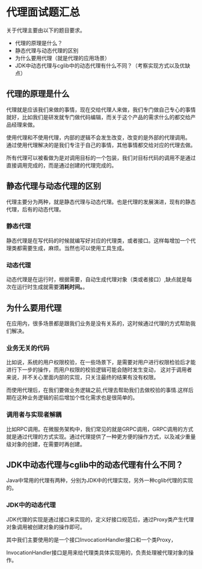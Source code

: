 # 代理面试题汇总

关于代理主要由以下的题目要求。

- 代理的原理是什么？
- 静态代理与动态代理的区别
- 为什么要用代理（就是代理的应用场景）
- JDK中动态代理与cglib中的动态代理有什么不同？（考察实现方式以及优缺点）

## 代理的原理是什么

代理就是应该我们来做的事情，现在交给代理人来做，我们专门做自己专心的事情就好，比如我们是研发就专门做代码编辑，而关于这个产品的需求什么的都交给产品经理来做。

使用代理和不使用代理，内部的逻辑不会发生改变，改变的是外部的代理调用。
通过使用代理解决的是我们专注于自己的事情，其他事情都交给对应的代理去做。

所有代理可以被看做为是对调用目标的一个包装，我们对目标代码的调用不是通过直接调用完成的，而是通过创建的代理完成的。

## 静态代理与动态代理的区别

代理主要分为两种，就是静态代理与动态代理。也是代理的发展演进，现有的静态代理，后有的动态代理。

### 静态代理

静态代理是在写代码的时候就编写好对应的代理类，或者接口。这样每增加一个代理类都需要生成，麻烦。当然也可以使用工具生成。

### 动态代理

动态代理是在运行时，根据需要，自动生成代理对象（类或者接口）,缺点就是每次在运行时生成就需要**消耗时间。**。

## 为什么要用代理

在应用内，很多场景都是跟我们业务是没有关系的，这时候通过代理的方式帮助我们解决。

### 业务无关的代码

比如说，系统的用户权限校验，在一些场景下，是需要对用户进行权限检验后才能进行下一步的操作，而用户权限的校验逻辑可能会随时发生变动，
这对于调用者来说，并不关心里面内部的实现，只关注最终的结果有没有权限。

而使用代理后，在我们要做业务逻辑之前,代理去帮助我们去做校验的事情.这样后期在这种业务逻辑的前后增加个性化需求也是很简单的。

### 调用者与实现者解耦

比如RPC调用。在微服务架构中，我们常见的就是GRPC调用，GRPC调用的方式就是通过代理的方式实现。通过代理提供了一种更方便的操作方式，以及减少重量级对象的创建，在需要时再创建。

## JDK中动态代理与cglib中的动态代理有什么不同？

Java中常用的代理有两种，分别为JDK中的代理实现，另外一种cglib代理的实现的。

### JDK中的动态代理

JDK代理的实现是通过接口来实现的，定义好接口规范后，通过Proxy类产生代理对象调用被创建对象的操作即可。

其中我们主要使用的是一个接口InvocationHandler接口和一个类Proxy，

InvocationHandler接口是用来给代理类具体实现用的，负责处理被代理对象的操作。



